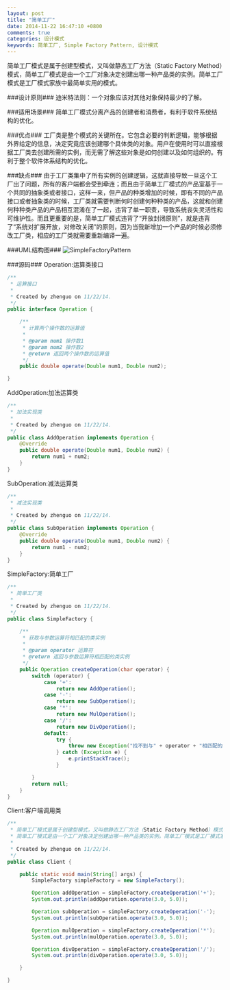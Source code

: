 ```yaml
---
layout: post
title: "简单工厂"
date: 2014-11-22 16:47:10 +0800
comments: true
categories: 设计模式
keywords: 简单工厂, Simple Factory Pattern, 设计模式
---
```



  简单工厂模式是属于创建型模式，又叫做静态工厂方法（Static Factory Method）模式，简单工厂模式是由一个工厂对象决定创建出哪一种产品类的实例。简单工厂模式是工厂模式家族中最简单实用的模式。
  
  <!--more-->
  
###设计原则###
  迪米特法则：一个对象应该对其他对象保持最少的了解。

###适用场景###
  简单工厂模式分离产品的创建者和消费者，有利于软件系统结构的优化。

###优点###
  工厂类是整个模式的关键所在。它包含必要的判断逻辑，能够根据外界给定的信息，决定究竟应该创建哪个具体类的对象。用户在使用时可以直接根据工厂类去创建所需的实例，而无需了解这些对象是如何创建以及如何组织的。有利于整个软件体系结构的优化。

###缺点###
  由于工厂类集中了所有实例的创建逻辑，这就直接导致一旦这个工厂出了问题，所有的客户端都会受到牵连；而且由于简单工厂模式的产品室基于一个共同的抽象类或者接口，这样一来，但产品的种类增加的时候，即有不同的产品接口或者抽象类的时候，工厂类就需要判断何时创建何种种类的产品，这就和创建何种种类产品的产品相互混淆在了一起，违背了单一职责，导致系统丧失灵活性和可维护性。而且更重要的是，简单工厂模式违背了“开放封闭原则”，就是违背了“系统对扩展开放，对修改关闭”的原则，因为当我新增加一个产品的时候必须修改工厂类，相应的工厂类就需要重新编译一遍。

###UML结构图###
![SimpleFactoryPattern](/imgs/post/SimpleFactoryPattern.png)

###源码###
Operation:运算类接口
```java
/**
 * 运算接口
 *
 * Created by zhenguo on 11/22/14.
 */
public interface Operation {

    /**
     * 计算两个操作数的运算值
     *
     * @param num1 操作数1
     * @param num2 操作数2
     * @return 返回两个操作数的运算值
     */
    public double operate(Double num1, Double num2);

}
```

AddOperation:加法运算类
```java
/**
 * 加法实现类
 *
 * Created by zhenguo on 11/22/14.
 */
public class AddOperation implements Operation {
    @Override
    public double operate(Double num1, Double num2) {
        return num1 + num2;
    }
}
```

SubOperation:减法运算类
```java
/**
 * 减法实现类
 *
 * Created by zhenguo on 11/22/14.
 */
public class SubOperation implements Operation {
    @Override
    public double operate(Double num1, Double num2) {
        return num1 - num2;
    }
}
```

SimpleFactory:简单工厂
```java
/**
 * 简单工厂类
 *
 * Created by zhenguo on 11/22/14.
 */
public class SimpleFactory {

    /**
     * 获取与参数运算符相匹配的类实例
     *
     * @param operator 运算符
     * @return 返回与参数运算符相匹配的类实例
     */
    public Operation createOperation(char operator) {
        switch (operator) {
            case '+':
                return new AddOperation();
            case '-':
                return new SubOperation();
            case '*':
                return new MulOperation();
            case '/':
                return new DivOperation();
            default:
                try {
                    throw new Exception("找不到与" + operator + "相匹配的运算符");
                } catch (Exception e) {
                    e.printStackTrace();
                }

        }
        return null;
    }
}
```

Client:客户端调用类
```java
/**
 * 简单工厂模式是属于创建型模式，又叫做静态工厂方法（Static Factory Method）模式，
 * 简单工厂模式是由一个工厂对象决定创建出哪一种产品类的实例。简单工厂模式是工厂模式家族中最简单实用的模式。
 *
 * Created by zhenguo on 11/22/14.
 */
public class Client {

    public static void main(String[] args) {
        SimpleFactory simpleFactory = new SimpleFactory();

        Operation addOperation = simpleFactory.createOperation('+');
        System.out.println(addOperation.operate(3.0, 5.0));

        Operation subOperation = simpleFactory.createOperation('-');
        System.out.println(subOperation.operate(3.0, 5.0));

        Operation mulOperation = simpleFactory.createOperation('*');
        System.out.println(mulOperation.operate(3.0, 5.0));

        Operation divOperation = simpleFactory.createOperation('/');
        System.out.println(divOperation.operate(3.0, 5.0));

    }

}
```


  
